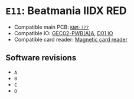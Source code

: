 # `E11`: Beatmania IIDX RED

* Compatible main PCB: [`KNM-???`](../boards.md#knm-???)
* Compatible IO: [GEC02-PWB(A)A](../io.md#GEC02-PWBAA), [D01 IO](../io.md#d01-io)
* Compatible card reader: [Magnetic card reader](../io.md#magnetic-card-reader)

## Software revisions

* `A`
* `B`
* `C`
* `D`
